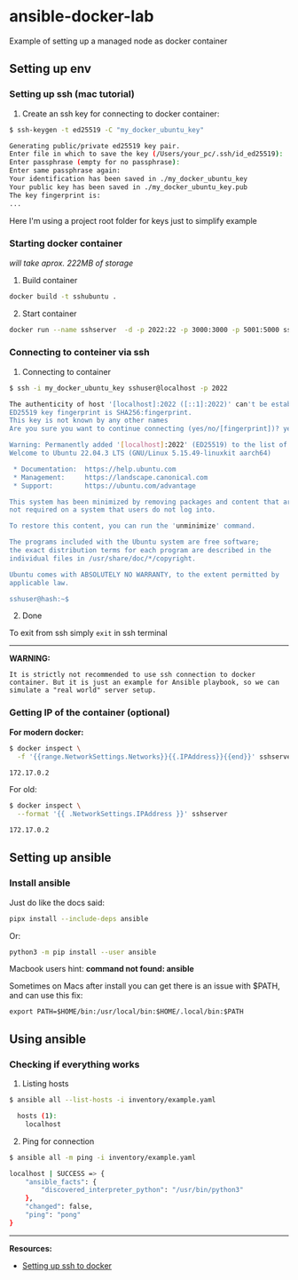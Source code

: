 # ansible-docker-lab
Example of setting up a managed node as docker container


## Setting up env

### Setting up ssh (mac tutorial)
1. Create an ssh key for connecting to docker container:
```bash
$ ssh-keygen -t ed25519 -C "my_docker_ubuntu_key"

Generating public/private ed25519 key pair.
Enter file in which to save the key (/Users/your_pc/.ssh/id_ed25519): ./my_docker_ubuntu_key
Enter passphrase (empty for no passphrase): 
Enter same passphrase again: 
Your identification has been saved in ./my_docker_ubuntu_key
Your public key has been saved in ./my_docker_ubuntu_key.pub
The key fingerprint is:
...
```

Here I'm using a project root folder for keys just to simplify example


### Starting docker container

*will take aprox. 222MB of storage*

1. Build container
```bash
docker build -t sshubuntu .
```
2. Start container
```bash
docker run --name sshserver  -d -p 2022:22 -p 3000:3000 -p 5001:5000 sshubuntu
```


### Connecting to conteiner via ssh

1. Connecting to container
```bash
$ ssh -i my_docker_ubuntu_key sshuser@localhost -p 2022

The authenticity of host '[localhost]:2022 ([::1]:2022)' can't be established.
ED25519 key fingerprint is SHA256:fingerprint.
This key is not known by any other names
Are you sure you want to continue connecting (yes/no/[fingerprint])? yes

Warning: Permanently added '[localhost]:2022' (ED25519) to the list of known hosts.
Welcome to Ubuntu 22.04.3 LTS (GNU/Linux 5.15.49-linuxkit aarch64)

 * Documentation:  https://help.ubuntu.com
 * Management:     https://landscape.canonical.com
 * Support:        https://ubuntu.com/advantage

This system has been minimized by removing packages and content that are
not required on a system that users do not log into.

To restore this content, you can run the 'unminimize' command.

The programs included with the Ubuntu system are free software;
the exact distribution terms for each program are described in the
individual files in /usr/share/doc/*/copyright.

Ubuntu comes with ABSOLUTELY NO WARRANTY, to the extent permitted by
applicable law.

sshuser@hash:~$ 
```
2. Done 

To exit from ssh simply `exit` in ssh terminal

---
**WARNING:**

```
It is strictly not recommended to use ssh connection to docker container. But it is just an example for Ansible playbook, so we can simulate a "real world" server setup.
```

### Getting IP of the container (optional)

**For modern docker:**
```bash
$ docker inspect \
  -f '{{range.NetworkSettings.Networks}}{{.IPAddress}}{{end}}' sshserver

172.17.0.2
```

For old: 
```bash
$ docker inspect \
  --format '{{ .NetworkSettings.IPAddress }}' sshserver

172.17.0.2
```

## Setting up ansible

### Install ansible

Just do like the docs said:
```bash
pipx install --include-deps ansible
```

Or: 
```bash
python3 -m pip install --user ansible
```

Macbook users hint: **command not found: ansible**

Sometimes on Macs after install you can get there is an issue with $PATH, and can use this fix:

```
export PATH=$HOME/bin:/usr/local/bin:$HOME/.local/bin:$PATH
```


## Using ansible

### Checking if everything works

1. Listing hosts
```bash
$ ansible all --list-hosts -i inventory/example.yaml

  hosts (1):
    localhost
```

2. Ping for connection
```bash
$ ansible all -m ping -i inventory/example.yaml     

localhost | SUCCESS => {
    "ansible_facts": {
        "discovered_interpreter_python": "/usr/bin/python3"
    },
    "changed": false,
    "ping": "pong"
}
```


---

**Resources:**
* [Setting up ssh to docker](https://goteleport.com/blog/shell-access-docker-container-with-ssh-and-docker-exec/)




